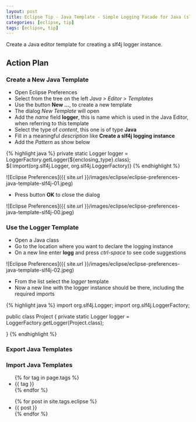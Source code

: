 ```yaml
---
layout: post
title: Eclipse Tip - Java Template - Simple Logging Facade for Java (slf4j)
categories: [eclipse, tip]
tags: [eclipse, tip]
---
```

Create a Java editor template for creating a slf4j logger instance.


## Action Plan

### Create a New Java Template

- Open Eclipse Preferences
- Select from the tree on the left _Java > Editor > Templates_
- Use the button __New ...__, to create a new template
- The dialog _New Template_ will open
- Add the _name_ field __logger__, this is name which is used in the Java Editor, when referring to this template
- Select the type of _content_, this one is of type __Java__ 
- Fill in a meaningful _description_ like __Create a slf4j logging instance__
- Add the _Pattern_ as show below

{% highlight java %}
private static Logger logger = LoggerFactory.getLogger(${enclosing_type}.class);
${:import(org.slf4j.Logger, org.slf4j.LoggerFactory)}
{% endhighlight %}

![Eclipse Preferences]({{ site.url }}/images/eclipse/eclipse-preferences-java-template-slf4j-01.jpeg)

- Press button __OK__ to close the dialog

![Eclipse Preferences]({{ site.url }}/images/eclipse/eclipse-preferences-java-template-slf4j-00.jpeg)


### Use the Logger Template

- Open a Java class
- Go to the location where you want to declare the logging instance
- On a new line enter __logg__ and press _ctrl-space_ to see code suggestions

![Eclipse Preferences]({{ site.url }}/images/eclipse/eclipse-preferences-java-template-slf4j-02.jpeg)

- From the list select the _logger_ template
- Now a new line with the logger instance should be there, including the required imports

{% highlight java %}
import org.slf4j.Logger;
import org.slf4j.LoggerFactory;

public class Project {
    private static Logger logger = LoggerFactory.getLogger(Project.class);

}
{% endhighlight %}


### Export Java Templates


### Import Java Templates

<ul>
    {% for tag in page.tags %}
        <li>{{ tag }}</li>
    {% endfor %}
</ul>

<ul>
    {% for post in site.tags.eclipse %}
        <li>{{ post }}</li>
    {% endfor %}
</ul>
